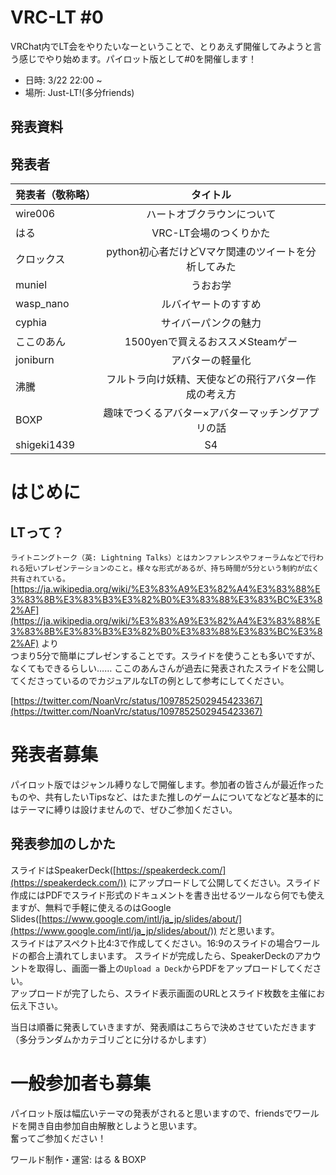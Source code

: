 # VRC-LT #0
VRChat内でLT会をやりたいなーということで、とりあえず開催してみようと言う感じでやり始めます。パイロット版として#0を開催します！
* 日時: 3/22 22:00 ~  
* 場所: Just-LT!(多分friends)

## 発表資料
<script async class="speakerdeck-embed" data-id="fc156621563f4362b814450bd88d99a6" data-ratio="1.33333333333333" src="//speakerdeck.com/assets/embed.js"></script>
<script async class="speakerdeck-embed" data-id="80b068843a324df0bbd0b0d9ad03115f" data-ratio="1.33333333333333" src="//speakerdeck.com/assets/embed.js"></script>
<script async class="speakerdeck-embed" data-id="ad8477ac26ee41a6b10ee467ae1443ed" data-ratio="1.33333333333333" src="//speakerdeck.com/assets/embed.js"></script>
<script async class="speakerdeck-embed" data-id="3266b7692a0b428088342b726ebb241d" data-ratio="1.33333333333333" src="//speakerdeck.com/assets/embed.js"></script>
<script async class="speakerdeck-embed" data-id="744ab32e293c4edd9364d74ecd07385a" data-ratio="1.33333333333333" src="//speakerdeck.com/assets/embed.js"></script>
<script async class="speakerdeck-embed" data-id="6c05029fed44474d8dcf39ca050a03a7" data-ratio="1.33333333333333" src="//speakerdeck.com/assets/embed.js"></script>
<script async class="speakerdeck-embed" data-id="ca519e77a49740aabc112fb82095723d" data-ratio="1.33333333333333" src="//speakerdeck.com/assets/embed.js"></script>
<script async class="speakerdeck-embed" data-id="07ba6df9112c495ca9be658879f69bf5" data-ratio="1.33333333333333" src="//speakerdeck.com/assets/embed.js"></script>
<script async class="speakerdeck-embed" data-id="05e82f68633e43d39a102c7f38b4aaa0" data-ratio="1.33333333333333" src="//speakerdeck.com/assets/embed.js"></script>
<script async class="speakerdeck-embed" data-id="cc99fb1cda4a44779789f0bcdf1b11d2" data-ratio="1.33333333333333" src="//speakerdeck.com/assets/embed.js"></script>

## 発表者

| 発表者（敬称略）| タイトル　| 
| ------------- |:-------------:| 
| wire006 | ハートオブクラウンについて| 
| はる          | VRC-LT会場のつくりかた| 
| クロックス     | python初心者だけどVマケ関連のツイートを分析してみた | 
| muniel       | うおお学                 |
| wasp_nano    | ルバイヤートのすすめ |
| cyphia | サイバーパンクの魅力 |
| ここのあん     | 1500yenで買えるおススメSteamゲー | 
| joniburn | アバターの軽量化 | 
| 沸騰 | フルトラ向け妖精、天使などの飛行アバター作成の考え方| 
| BOXP | 趣味でつくるアバター×アバターマッチングアプリの話 | 
| shigeki1439  | S4 |



# はじめに
## LTって？
```ライトニングトーク（英: Lightning Talks）とはカンファレンスやフォーラムなどで行われる短いプレゼンテーションのこと。様々な形式があるが、持ち時間が5分という制約が広く共有されている。```  
[https://ja.wikipedia.org/wiki/%E3%83%A9%E3%82%A4%E3%83%88%E3%83%8B%E3%83%B3%E3%82%B0%E3%83%88%E3%83%BC%E3%82%AF](https://ja.wikipedia.org/wiki/%E3%83%A9%E3%82%A4%E3%83%88%E3%83%8B%E3%83%B3%E3%82%B0%E3%83%88%E3%83%BC%E3%82%AF) より  
つまり5分で簡単にプレゼンすることです。スライドを使うことも多いですが、なくてもできるらしい……
ここのあんさんが過去に発表されたスライドを公開してくださっているのでカジュアルなLTの例として参考にしてください。

[https://twitter.com/NoanVrc/status/1097852502945423367](https://twitter.com/NoanVrc/status/1097852502945423367)

# 発表者募集
パイロット版ではジャンル縛りなしで開催します。参加者の皆さんが最近作ったものや、共有したいTipsなど、はたまた推しのゲームについてなどなど基本的にはテーマに縛りは設けませんので、ぜひご参加ください。  

## 発表参加のしかた
スライドはSpeakerDeck([https://speakerdeck.com/](https://speakerdeck.com/)) にアップロードして公開してください。スライド作成にはPDFでスライド形式のドキュメントを書き出せるツールなら何でも使えますが、無料で手軽に使えるのはGoogle Slides([https://www.google.com/intl/ja_jp/slides/about/](https://www.google.com/intl/ja_jp/slides/about/)) だと思います。  
スライドはアスペクト比4:3で作成してください。16:9のスライドの場合ワールドの都合上潰れてしまいます。
スライドが完成したら、SpeakerDeckのアカウントを取得し、画面一番上の`Upload a Deck`からPDFをアップロードしてください。  
アップロードが完了したら、スライド表示画面のURLとスライド枚数を主催にお伝え下さい。

当日は順番に発表していきますが、発表順はこちらで決めさせていただきます（多分ランダムかカテゴリごとに分けるかします）

# 一般参加者も募集
パイロット版は幅広いテーマの発表がされると思いますので、friendsでワールドを開き自由参加自由解散としようと思います。  
奮ってご参加ください！

ワールド制作・運営: はる & BOXP